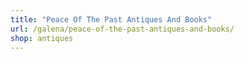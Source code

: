 ```yaml
---
title: "Peace Of The Past Antiques And Books"
url: /galena/peace-of-the-past-antiques-and-books/
shop: antiques
---
```

